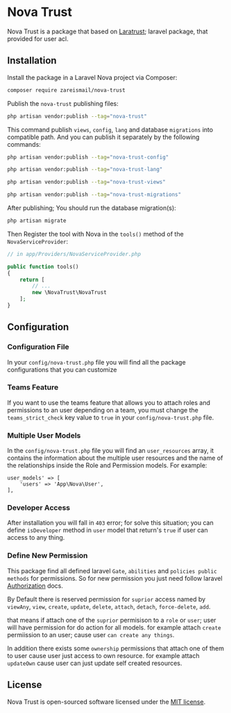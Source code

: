 # Nova Trust

Nova Trust is a package that based on [Laratrust](https://laratrust.santigarcor.me); laravel package, that provided for user acl. 

## Installation

Install the package in a Laravel Nova project via Composer:

```bash
composer require zareismail/nova-trust
```

Publish the `nova-trust` publishing files:

```bash
php artisan vendor:publish --tag="nova-trust"  
```

This command publish `views`, `config`, `lang` and database `migrations` into compatible path.
And you can publish it separately by the following commands:

```bash
php artisan vendor:publish --tag="nova-trust-config"  
```

```bash
php artisan vendor:publish --tag="nova-trust-lang"  
```

```bash
php artisan vendor:publish --tag="nova-trust-views"  
```

```bash
php artisan vendor:publish --tag="nova-trust-migrations"  
```

After publishing; You should run the database migration(s):

```bash 
php artisan migrate
```

Then Register the tool with Nova in the `tools()` method of the `NovaServiceProvider`:

```php
// in app/Providers/NovaServiceProvider.php

public function tools()
{
    return [
        // ...
        new \NovaTrust\NovaTrust
    ];
}
```
 
## Configuration

### Configuration File
In your `config/nova-trust.php` file you will find all the package configurations that you can customize 

### Teams Feature 
If you want to use the teams feature that allows you to attach roles and permissions to an user depending on a team, you must change the `teams_strict_check` key value to `true` in your `config/nova-trust.php` file.

### Multiple User Models
In the `config/nova-trust.php` file you will find an `user_resources` array, it contains the information about the multiple user resources and the name of the relationships inside the Role and Permission models. For example:
```'
user_models' => [
    'users' => 'App\Nova\User',
],
```
### Developer Access
After installation you will fall in `403` error; for solve this situation; you can define `isDeveloper` method in `user` model that return's `true` if user can access to any thing.

### Define New Permission
This package find all defined laravel `Gate`, `abilities` and `policies public methods` for permissions. So for new permission you just need follow laravel [Authorization](https://laravel.com/docs/5.8/authorization) docs.

By Default there is reserved permission for `suprior` access named by `viewAny`, `view`, `create`, `update`, `delete`, `attach`, `detach`, `force-delete`, `add`.

that means if attach one of the `suprior` permisison to a `role` or `user`; user will have permission for do action for all models. for example attach `create` permiission to an user; cause user `can create any things`.

In addition there exists some `ownership` permissions that attach one of them to user cause user just access to own resource. for example attach `updateOwn` cause user can just update self created resources.
 
## License

Nova Trust is open-sourced software licensed under the [MIT license](LICENSE.md).
